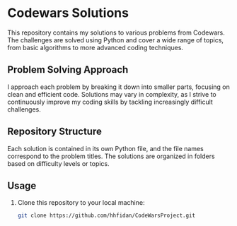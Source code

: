 # Codewars Solutions

This repository contains my solutions to various problems from Codewars. The challenges are solved using Python and cover a wide range of topics, from basic algorithms to more advanced coding techniques.

## Problem Solving Approach

I approach each problem by breaking it down into smaller parts, focusing on clean and efficient code. Solutions may vary in complexity, as I strive to continuously improve my coding skills by tackling increasingly difficult challenges.

## Repository Structure

Each solution is contained in its own Python file, and the file names correspond to the problem titles. The solutions are organized in folders based on difficulty levels or topics.

## Usage

1. Clone this repository to your local machine:

   ```bash
   git clone https://github.com/hhfidan/CodeWarsProject.git
